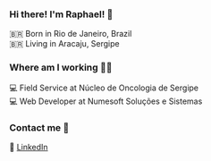 ### Hi there! I'm Raphael! 👋

🇧🇷 Born in Rio de Janeiro, Brazil <br>
🇧🇷 Living in Aracaju, Sergipe <br>

### Where am I working 👨‍💻

💻 Field Service at Núcleo de Oncologia de Sergipe <br>
💻 Web Developer at Numesoft Soluções e Sistemas <br>

### Contact me 💬

💼 [LinkedIn](https://www.linkedin.com/in/brcmesquita) <br>
